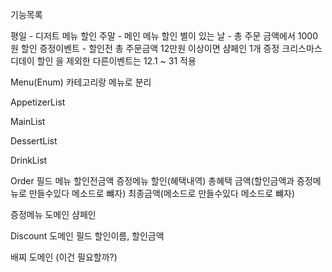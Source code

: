 기능목록

평일 - 디저트 메뉴 할인
주말 - 메인 메뉴 할인
별이 있는 날 - 총 주문 금액에서 1000원 할인
증정이벤트 - 할인전 총 주문금액 12만원 이상이면 샴페인 1개 증정
크리스마스 디데이 할인 을 제외한 다른이벤트는 12.1 ~ 31 적용

Menu(Enum)
카테고리랑 메뉴로 분리

AppetizerList

MainList

DessertList

DrinkList


Order
필드
메뉴
할인전금액
증정메뉴
할인(혜택내역)
총혜택 금액(할인금액과 증정메뉴로 만들수있다 메소드로 뺴자)
최종금액(메소드로 만들수있다 메소드로 뺴자)

증정메뉴 도메인
샴페인

Discount 도메인
필드
할인이름, 할인금액



배찌 도메인 (이건 필요할까?)
